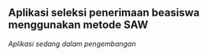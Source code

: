 ## Aplikasi seleksi penerimaan beasiswa menggunakan metode SAW

<i>Aplikasi sedang dalam pengembangan</i>